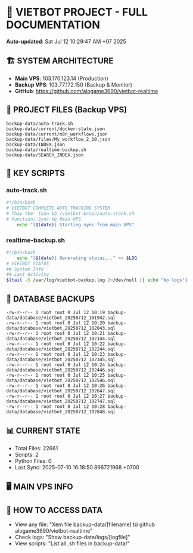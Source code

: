 # 🤖 VIETBOT PROJECT - FULL DOCUMENTATION
**Auto-updated**: Sat Jul 12 10:29:47 AM +07 2025

## 🏗️ SYSTEM ARCHITECTURE
- **Main VPS**: 103.170.123.14 (Production)
- **Backup VPS**: 103.77.172.150 (Backup & Monitor)
- **GitHub**: https://github.com/alogame3690/vietbot-realtime

## 📁 PROJECT FILES (Backup VPS)
```
backup-data/auto-track.sh
backup-data/current/docker-state.json
backup-data/current/n8n_workflows.json
backup-data/files/My_workflow_2_10.json
backup-data/INDEX.json
backup-data/realtime-backup.sh
backup-data/SEARCH_INDEX.json
```

## 🔧 KEY SCRIPTS
### auto-track.sh
```bash
#!/bin/bash
# VIETBOT COMPLETE AUTO TRACKING SYSTEM
# Thay thế toàn bộ /vietbot-brain/auto-track.sh
# Function: Sync từ Main VPS
    echo "[$(date)] Starting sync from main VPS"
```
### realtime-backup.sh
```bash
#!/bin/bash
    echo "[$(date)] Generating status..." >> $LOG
# VIETBOT STATUS
## System Info
## Last Activity
$(tail -5 /var/log/vietbot-backup.log 2>/dev/null || echo "No logs")
```

## 💾 DATABASE BACKUPS
```
-rw-r--r-- 1 root root 0 Jul 12 10:19 backup-data/database/vietbot_20250712_101942.sql
-rw-r--r-- 1 root root 0 Jul 12 10:20 backup-data/database/vietbot_20250712_102043.sql
-rw-r--r-- 1 root root 0 Jul 12 10:21 backup-data/database/vietbot_20250712_102144.sql
-rw-r--r-- 1 root root 0 Jul 12 10:22 backup-data/database/vietbot_20250712_102244.sql
-rw-r--r-- 1 root root 0 Jul 12 10:23 backup-data/database/vietbot_20250712_102345.sql
-rw-r--r-- 1 root root 0 Jul 12 10:24 backup-data/database/vietbot_20250712_102446.sql
-rw-r--r-- 1 root root 0 Jul 12 10:25 backup-data/database/vietbot_20250712_102546.sql
-rw-r--r-- 1 root root 0 Jul 12 10:26 backup-data/database/vietbot_20250712_102647.sql
-rw-r--r-- 1 root root 0 Jul 12 10:27 backup-data/database/vietbot_20250712_102747.sql
-rw-r--r-- 1 root root 0 Jul 12 10:28 backup-data/database/vietbot_20250712_102848.sql
```

## 📊 CURRENT STATE
- Total Files: 22661
- Scripts: 2
- Python Files: 0
- Last Sync: 2025-07-10 16:18:50.896721968 +0700

## 🖥️ MAIN VPS INFO


## 🚨 HOW TO ACCESS DATA
- View any file: "Xem file backup-data/[filename] từ github alogame3690/vietbot-realtime"
- Check logs: "Show backup-data/logs/[logfile]"
- View scripts: "List all .sh files in backup-data/"
